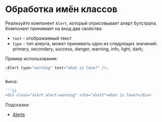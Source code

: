 # Обработка имён классов

Реализуйте компонент `Alert`, который отрисовывает алерт бутстрапа. Компонент принимает на вход два свойства:

- `text` - отображаемый текст
- `type` - тип алерта, может принимать одно из следующих значений: primary, secondary, success, danger, warning, info, light, dark;

Пример использования:

````js
<Alert type="warning" text="what is love?" />;
``

Вывод:

```js
<div class="alert alert-warning" role="alert">what is love?</div>
````

Подсказки:

- [Alerts](https://getbootstrap.com/docs/4.0/components/alerts/)
